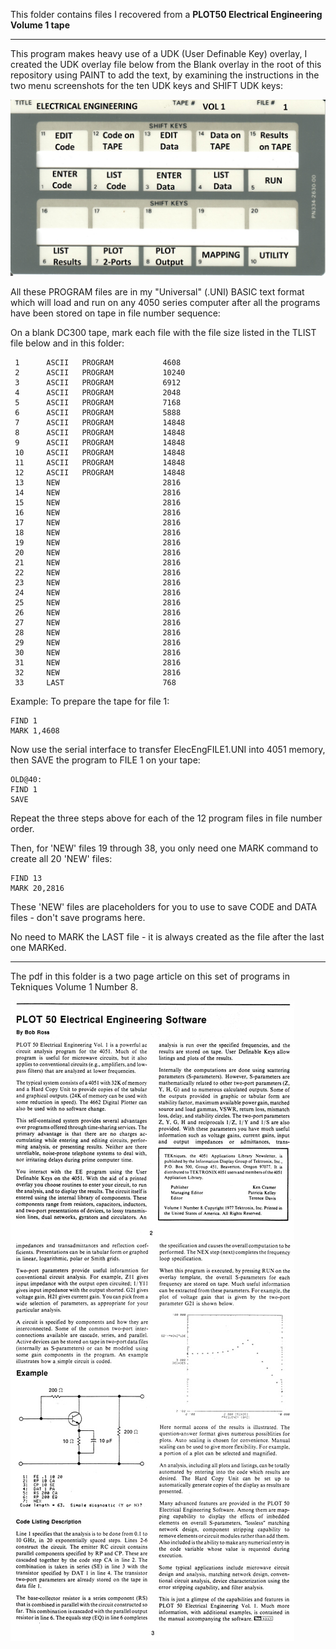 This folder contains files I recovered from a **PLOT50 Electrical Engineering Volume 1 tape**
***********
This program makes heavy use of a UDK (User Definable Key) overlay, I created the UDK overlay file below from the Blank overlay in the root of this repository using PAINT to add the text, by examining the instructions in the two menu screenshots for the ten UDK keys and SHIFT UDK keys:

![EE V1 UDK Overlay](./Electrical%20Engineering%20Vol%201%20UDK%20overlay.jpg)

All these PROGRAM files are in my "Universal" (.UNI) BASIC text format which will load and run on any 4050 series computer after all the programs have been stored on tape in file number sequence:

On a blank DC300 tape, mark each file with the file size listed in the TLIST file below and in this folder:

```
 1      ASCII   PROGRAM           4608   
 2      ASCII   PROGRAM           10240  
 3      ASCII   PROGRAM           6912   
 4      ASCII   PROGRAM           2048   
 5      ASCII   PROGRAM           7168   
 6      ASCII   PROGRAM           5888   
 7      ASCII   PROGRAM           14848  
 8      ASCII   PROGRAM           14848  
 9      ASCII   PROGRAM           14848  
 10     ASCII   PROGRAM           14848  
 11     ASCII   PROGRAM           14848  
 12     ASCII   PROGRAM           14848  
 13     NEW                       2816   
 14     NEW                       2816   
 15     NEW                       2816   
 16     NEW                       2816   
 17     NEW                       2816   
 18     NEW                       2816   
 19     NEW                       2816   
 20     NEW                       2816   
 21     NEW                       2816   
 22     NEW                       2816   
 23     NEW                       2816   
 24     NEW                       2816   
 25     NEW                       2816   
 26     NEW                       2816   
 27     NEW                       2816   
 28     NEW                       2816   
 29     NEW                       2816   
 30     NEW                       2816   
 31     NEW                       2816   
 32     NEW                       2816   
 33     LAST                      768    
```

Example:
To prepare the tape for file 1:
```
FIND 1
MARK 1,4608
```
Now use the serial interface to transfer ElecEngFILE1.UNI into 4051 memory, then SAVE the program to FILE 1 on your tape:
```
OLD@40:
FIND 1
SAVE
``` 
Repeat the three steps above for each of the 12 program files in file number order.

Then, for 'NEW' files 19 through 38, you only need one MARK command to create all 20 'NEW' files:
```
FIND 13
MARK 20,2816
```
These 'NEW' files are placeholders for you to use to save CODE and DATA files - don't save programs here.
 
No need to MARK the LAST file - it is always created as the file after the last one MARKed.

***********
The pdf in this folder is a two page article on this set of programs in Tekniques Volume 1 Number 8.

![Label and PCB front](./PLOT%2050%20Electrical%20Engineering%20article.jpg)
